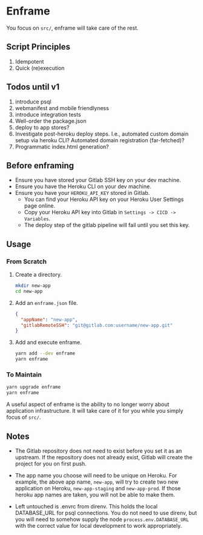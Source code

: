 # Enframe

You focus on `src/`, enframe will take care of the rest.

## Script Principles

1. Idempotent
1. Quick (re)execution

## Todos until v1

1. introduce psql
1. webmanifest and mobile friendlyness
1. introduce integration tests
1. Well-order the package.json
1. deploy to app stores?
1. Investigate post-heroku deploy steps. I.e., automated custom domain setup via heroku CLI? Automated domain registration (far-fetched)?
1. Programmatic index.html generation?

## Before enframing

* Ensure you have stored your Gitlab SSH key on your dev machine.
* Ensure you have the Heroku CLI on your dev machine.
* Ensure you have your `HEROKU_API_KEY` stored in Gitlab.
  * You can find your Heroku API key on your Heroku User Settings page online.
  * Copy your Heroku API key into Gitlab in `Settings -> CICD -> Variables`.
  * The deploy step of the gitlab pipeline will fail until you set this key.

## Usage

### From Scratch

1. Create a directory.

    ```bash
    mkdir new-app
    cd new-app
    ```

1. Add an `enframe.json` file.

    ```json
    {
      "appName": "new-app",
      "gitlabRemoteSSH": "git@gitlab.com:username/new-app.git"
    }
    ```

1. Add and execute enframe.

    ```bash
    yarn add --dev enframe
    yarn enframe
    ```

### To Maintain

```bash
yarn upgrade enframe
yarn enframe
```

A useful aspect of enframe is the ability to no longer worry about application infrastructure. It will take care of it for you while you simply focus of `src/`.

## Notes

* The Gitlab repository does not need to exist before you set it as an upstream. If the repository does not already exist, Gitlab will create the project for you on first push.

* The app name you choose will need to be unique on Heroku. For example, the above app name, `new-app`, will try to create two new application on Heroku, `new-app-staging` and `new-app-prod`. If those heroku app names are taken, you will not be able to make them.

* Left untouched is .envrc from direnv. This holds the local DATABASE_URL for psql connections. You do not need to use direnv, but you will need to somehow supply the node `process.env.DATABASE_URL` with the correct value for local development to work appropriately.
